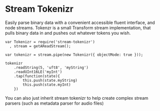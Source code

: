 Stream Tokenizr
================

Easily parse binary data with a convenient accessible fluent interface, and node streams. Tokenzr is a small Transform
stream implementation, that pulls binary data in and pushes out whatever tokens you wish.

    var Tokenizr = require('stream-tokenizr')
      , stream = getAReadStream();

    var tokenizr = stream.pipe(new Tokenizr({ objectMode: true }));

    tokenizr
        .readString(5, 'uft8', 'myString')
        .readUInt16LE('myInt')
        .tap(function(state){
            this.push(state.myString)
            this.push(state.myInt)
        })

You can also just inherit stream tokenizr to help create complex stream parsers (such as metadata parser for audio files)
